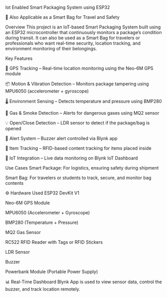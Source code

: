 Iot Enabled Smart Packaging System using ESP32

🚀 Also Applicable as a Smart Bag for Travel and Safety

 Overview
This project is an IoT-based Smart Packaging System built using an ESP32 microcontroller that continuously monitors a package’s condition during transit. It can also be used as a Smart Bag for travelers or professionals who want real-time security, location tracking, and environment monitoring of their belongings.

 Key Features
 
📍 GPS Tracking – Real-time location monitoring using the Neo-6M GPS module

📦 Motion & Vibration Detection – Monitors package tampering using MPU6050 (accelerometer + gyroscope)

🌡️ Environment Sensing – Detects temperature and pressure using BMP280

🧪 Gas & Smoke Detection – Alerts for dangerous gases using MQ2 sensor

💡 Open/Close Detection – LDR sensor to detect if the package/bag is opened

🔔 Alert System – Buzzer alert controlled via Blynk app

🪪 Item Tracking – RFID-based content tracking for items placed inside

📲 IoT Integration – Live data monitoring on Blynk IoT Dashboard

 Use Cases
Smart Package: For logistics, ensuring safety during shipment

Smart Bag: For travelers or students to track, secure, and monitor bag contents

⚙️ Hardware Used
ESP32 DevKit V1

Neo-6M GPS Module

MPU6050 (Accelerometer + Gyroscope)

BMP280 (Temperature + Pressure)

MQ2 Gas Sensor

RC522 RFID Reader with Tags or RFID Stickers

LDR Sensor

Buzzer

Powerbank Module (Portable Power Supply)

📊 Real-Time Dashboard
Blynk App is used to view sensor data, control the buzzer, and track location remotely.

